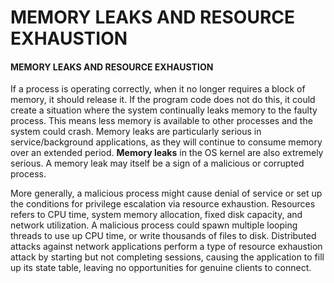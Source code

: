 # MEMORY LEAKS AND RESOURCE EXHAUSTION

#### MEMORY LEAKS AND RESOURCE EXHAUSTION

If a process is operating correctly, when it no longer requires a block of memory, it should release it. If the program code does not do this, it could create a situation where the system continually leaks memory to the faulty process. This means less memory is available to other processes and the system could crash. Memory leaks are particularly serious in service/background applications, as they will continue to consume memory over an extended period. **Memory leaks** in the OS kernel are also extremely serious. A memory leak may itself be a sign of a malicious or corrupted process.

More generally, a malicious process might cause denial of service or set up the conditions for privilege escalation via resource exhaustion. Resources refers to CPU time, system memory allocation, fixed disk capacity, and network utilization. A malicious process could spawn multiple looping threads to use up CPU time, or write thousands of files to disk. Distributed attacks against network applications perform a type of resource exhaustion attack by starting but not completing sessions, causing the application to fill up its state table, leaving no opportunities for genuine clients to connect.